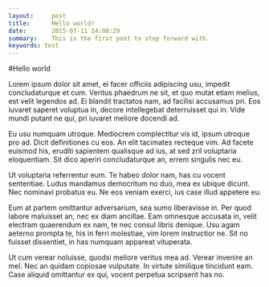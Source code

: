 ```yaml
---
layout:     post
title:      Hello world!
date:       2015-07-11 14:08:29
summary:    This is the first post to step forward with.
keywords: test
---
```


#Hello world

Lorem ipsum dolor sit amet, ei facer officiis adipiscing usu, impedit concludaturque et cum. Veritus phaedrum ne sit, et quo mutat etiam melius, est velit legendos ad. Ei blandit tractatos nam, ad facilisi accusamus pri. Eos iuvaret saperet voluptua in, decore intellegebat deterruisset qui in. Vide mundi putant ne qui, pri iuvaret meliore docendi ad.

Eu usu numquam utroque. Mediocrem complectitur vis id, ipsum utroque pro ad. Dicit definitiones cu eos. An elit tacimates recteque vim. Ad facete euismod his, eruditi sapientem qualisque ad ius, at sed zril voluptaria eloquentiam. Sit dico aperiri concludaturque an, errem singulis nec eu.

Ut voluptaria referrentur eum. Te habeo dolor nam, has cu vocent sententiae. Ludus mandamus democritum no duo, mea ex ubique dicunt. Nec nominavi probatus eu. Ne eos veniam exerci, ius case illud appetere eu.

Eum at partem omittantur adversarium, sea sumo liberavisse in. Per quod labore maluisset an, nec ex diam ancillae. Eam omnesque accusata in, velit electram quaerendum ex nam, te nec consul libris denique. Usu agam aeterno prompta te, his in ferri molestiae, vim lorem instructior ne. Sit no fuisset dissentiet, in has numquam appareat vituperata.

Ut cum verear noluisse, quodsi meliore veritus mea ad. Verear invenire an mel. Nec an quidam copiosae vulputate. In virtute similique tincidunt eam. Case aliquid omittantur ex qui, vocent perpetua scripserit has no.
